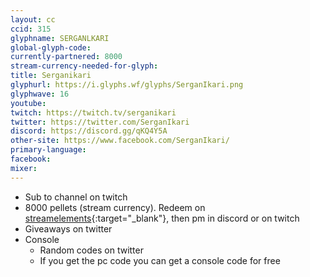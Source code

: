 ```yaml
---
layout: cc
ccid: 315
glyphname: SERGANLKARI
global-glyph-code: 
currently-partnered: 8000
stream-currency-needed-for-glyph: 
title: Serganikari
glyphurl: https://i.glyphs.wf/glyphs/SerganIkari.png
glyphwave: 16
youtube: 
twitch: https://twitch.tv/serganikari
twitter: https://twitter.com/SerganIkari
discord: https://discord.gg/qKQ4Y5A
other-site: https://www.facebook.com/SerganIkari/
primary-language: 
facebook: 
mixer: 
---
```

* Sub to channel on twitch
* 8000 pellets (stream currency). Redeem on [streamelements](https://streamelements.com/Serganikari/store){:target="_blank"}, then pm in discord or on twitch
* Giveaways on twitter
* Console
  * Random codes on twitter
  * If you get the pc code you can get a console code for free
